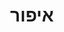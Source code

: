 ---
title: איפור
description: אני אוהבת להתאפר שיש כוח! שיהיה כוח אני גם אפרסם פה דברים! :)
image:

# Badge style
style:
    background: "#00afb9"
    color: "#fff"
---